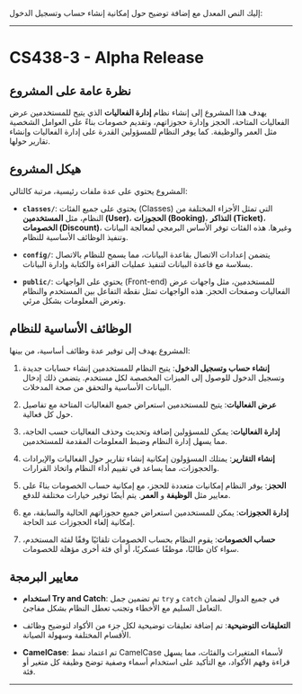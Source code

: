 إليك النص المعدل مع إضافة توضيح حول إمكانية إنشاء حساب وتسجيل الدخول:

---

# CS438-3 - Alpha Release

## نظرة عامة على المشروع
يهدف هذا المشروع إلى إنشاء نظام **إدارة الفعاليات** الذي يتيح للمستخدمين عرض الفعاليات المتاحة، الحجز وإدارة حجوزاتهم، وتقديم خصومات بناءً على العوامل الشخصية مثل العمر والوظيفة. كما يوفر النظام للمسؤولين القدرة على إدارة الفعاليات وإنشاء تقارير حولها.

## هيكل المشروع
المشروع يحتوي على عدة ملفات رئيسية، مرتبة كالتالي:

- **`classes/`**: يحتوي على جميع الفئات (Classes) التي تمثل الأجزاء المختلفة من النظام، مثل **المستخدمين (User)**، **الحجوزات (Booking)**، **التذاكر (Ticket)**، **الخصومات (Discount)**، وغيرها. هذه الفئات توفر الأساس البرمجي لمعالجة البيانات وتنفيذ الوظائف الأساسية للنظام.

- **`config/`**: يتضمن إعدادات الاتصال بقاعدة البيانات، مما يسمح للنظام بالاتصال بسلاسة مع قاعدة البيانات لتنفيذ عمليات القراءة والكتابة وإدارة البيانات.

- **`public/`**: يحتوي على الواجهات (Front-end) للمستخدمين، مثل واجهات عرض الفعاليات وصفحات الحجز. هذه الواجهات تمثل نقطة التفاعل بين المستخدم والنظام وتعرض المعلومات بشكل مرئي.

## الوظائف الأساسية للنظام
المشروع يهدف إلى توفير عدة وظائف أساسية، من بينها:

1. **إنشاء حساب وتسجيل الدخول**: يتيح النظام للمستخدمين إنشاء حسابات جديدة وتسجيل الدخول للوصول إلى الميزات المخصصة لكل مستخدم. يتضمن ذلك إدخال البيانات الأساسية والتحقق من صحة المدخلات.

2. **عرض الفعاليات**: يتيح للمستخدمين استعراض جميع الفعاليات المتاحة مع تفاصيل حول كل فعالية.
   
3. **إدارة الفعاليات**: يمكن للمسؤولين إضافة وتحديث وحذف الفعاليات حسب الحاجة، مما يسهل إدارة النظام وضبط المعلومات المقدمة للمستخدمين.

4. **إنشاء التقارير**: يمتلك المسؤولون إمكانية إنشاء تقارير حول الفعاليات والإيرادات والحجوزات، مما يساعد في تقييم أداء النظام واتخاذ القرارات.

5. **الحجز**: يوفر النظام إمكانيات متعددة للحجز، مع إمكانية حساب الخصومات بناءً على معايير مثل **الوظيفة** و **العمر**. يتم أيضًا توفير خيارات مختلفة للدفع.

6. **إدارة الحجوزات**: يمكن للمستخدمين استعراض جميع حجوزاتهم الحالية والسابقة، مع إمكانية إلغاء الحجوزات عند الحاجة.

7. **حساب الخصومات**: يقوم النظام بحساب الخصومات تلقائيًا وفقًا لفئة المستخدم، سواء كان طالبًا، موظفًا عسكريًا، أو أي فئة أخرى مؤهلة للخصومات.

## معايير البرمجة
- **استخدام Try and Catch**: تم تضمين جمل `try` و `catch` في جميع الدوال لضمان التعامل السليم مع الأخطاء وتجنب تعطل النظام بشكل مفاجئ.
  
- **التعليقات التوضيحية**: تم إضافة تعليقات توضيحية لكل جزء من الأكواد لتوضيح وظائف الأقسام المختلفة وسهولة الصيانة.
  
- **CamelCase**: تم اعتماد نمط CamelCase لأسماء المتغيرات والفئات، مما يسهل قراءة وفهم الأكواد، مع التأكيد على استخدام أسماء وصفية توضح وظيفة كل متغير أو فئة.

---


